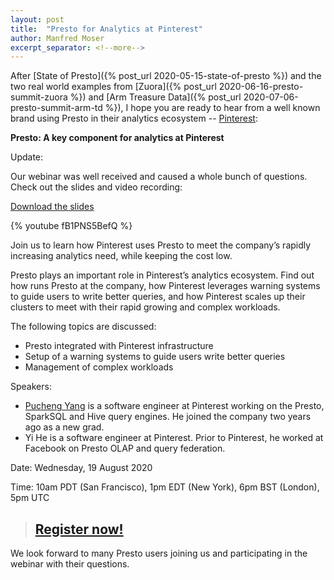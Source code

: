 ```yaml
---
layout: post
title:  "Presto for Analytics at Pinterest"
author: Manfred Moser
excerpt_separator: <!--more-->
---
```


After [State of Presto]({% post_url 2020-05-15-state-of-presto %}) and the two
real world examples from [Zuora]({% post_url 2020-06-16-presto-summit-zuora %})
and [Arm Treasure Data]({% post_url 2020-07-06-presto-summit-arm-td %}), I hope
you are ready to hear from a well known brand using Presto in their analytics
ecosystem -- [Pinterest](https://www.pinterest.com):

**Presto: A key component for analytics at Pinterest**

Update:

Our webinar was well received and caused a whole bunch of questions. Check out
the slides and video recording:

[Download the slides](https://www.starburstdata.com/wp-content/uploads/2020/08/Presto-Summit-Webinar-Series-Presto-at-Pinterest.pdf)

{% youtube fB1PNS5BefQ %}

<!--more-->

Join us to learn how Pinterest uses Presto to meet the company’s rapidly
increasing analytics need, while keeping the cost low.

Presto plays an important role in Pinterest’s analytics ecosystem. Find out how
runs Presto at the company, how Pinterest leverages warning systems to guide
users to write better queries, and how Pinterest scales up their clusters to
meet with their rapid growing and complex workloads.

The following topics are discussed:

- Presto integrated with Pinterest infrastructure
- Setup of a warning systems to guide users write better queries
- Management of complex workloads

Speakers:

- [Pucheng Yang](https://www.linkedin.com/in/puchengy/) is a software engineer
  at Pinterest working on the Presto, SparkSQL and Hive query engines. He joined
  the company two years ago as a new grad.
- Yi He is a software engineer at Pinterest. Prior to Pinterest, he worked at
  Facebook on Presto OLAP and query federation.

Date: Wednesday, 19 August 2020

Time: 10am PDT (San Francisco), 1pm EDT (New York), 6pm BST (London), 5pm UTC

> ## [Register now!](https://bit.ly/32FfRfm)

We look forward to many Presto users joining us and participating in the webinar
with their questions.

